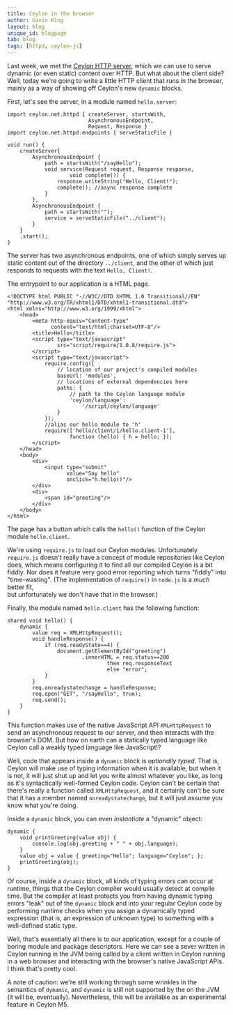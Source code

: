 ```yaml
---
title: Ceylon in the browser
author: Gavin King
layout: blog
unique_id: blogpage
tab: blog
tags: [httpd, ceylon-js]
---
```


Last week, we met the [Ceylon HTTP server](/blog/2013/02/21/httpd/),
which we can use to serve dynamic (or even static) content over HTTP.
But what about the client side? Well, today we're going to write a
little HTTP client that runs in the browser, mainly as a way of
showing off Ceylon's new `dynamic` blocks.

First, let's see the server, in a module named `hello.server`:

<!-- try: -->
    import ceylon.net.httpd { createServer, startsWith, 
                              AsynchronousEndpoint, 
                              Request, Response }
    import ceylon.net.httpd.endpoints { serveStaticFile }
    
    void run() {
        createServer{ 
            AsynchronousEndpoint { 
                path = startsWith("/sayHello"); 
                void service(Request request, Response response, 
                        void complete()) {
                    response.writeString("Hello, Client!");
                    complete(); //async response complete
                }
            },
            AsynchronousEndpoint {
                path = startsWith(""); 
                service = serveStaticFile("../client");
            } 
        }
        .start();
    }

The server has two asynchronous endpoints, one of which simply
serves up static content out of the directory `../client`, and
the other of which just responds to requests with the text 
`Hello, Client!`.

The entrypoint to our application is a HTML page.

<!-- lang: none -->
    <!DOCTYPE html PUBLIC "-//W3C//DTD XHTML 1.0 Transitional//EN"
    "http://www.w3.org/TR/xhtml1/DTD/xhtml1-transitional.dtd">
    <html xmlns="http://www.w3.org/1999/xhtml">
        <head>
            <meta http-equiv="Content-type" 
                  content="text/html;charset=UTF-8"/>
            <title>Hello</title>
            <script type="text/javascript"
                    src="script/require/1.0.8/require.js">
            </script>
            <script type="text/javascript">
                require.config({
                    // location of our project's compiled modules
                    baseUrl: 'modules',
                    // locations of external dependencies here
                    paths: {
                        // path to the Ceylon language module 
                        'ceylon/language': 
                            '/script/ceylon/language'
                    }
                });
                //alias our hello module to 'h'
                require(['hello/client/1/hello.client-1'], 
                        function (hello) { h = hello; });
            </script>
        </head>
        <body>
            <div>
                <input type="submit" 
                       value="Say hello" 
                       onclick="h.hello()"/>
            </div>
            <div>
                <span id="greeting"/>
            </div>
        </body>
    </html>

The page has a button which calls the `hello()` function of the
Ceylon module `hello.client`.

We're using `require.js` to load our Ceylon modules. Unfortunately
`require.js` doesn't really have a concept of module repositories 
like Ceylon does, which means configuring it to find all our 
compiled Ceylon is a bit fiddly. Nor does it feature very good
error reporting which turns "fiddly" into "time-wasting". (The
implementation of `require()` in `node.js` is a _much_ better fit,  
but unfortunately we don't have that in the browser.)

Finally, the module named `hello.client` has the following function:

<!-- try: -->
    shared void hello() {
        dynamic {
            value req = XMLHttpRequest();       
            void handleResponse() {
                if (req.readyState==4) {
                    document.getElementById("greeting")
                            .innerHTML = req.status==200 
                                    then req.responseText 
                                    else "error";
                }
            }
            req.onreadystatechange = handleResponse;
            req.open("GET", "/sayHello", true);
            req.send();
        }
    }

This function makes use of the native JavaScript API `XMLHttpRequest` 
to send an asynchronous request to our server, and then interacts 
with the browser's DOM. But how on earth can a statically typed 
language like Ceylon call a weakly typed language like JavaScript!?

Well, code that appears inside a `dynamic` block is _optionally typed_.
That is, Ceylon will make use of typing information when it is 
available, but when it is not, it will just shut up and let you write
almost whatever you like, as long as it's syntactically well-formed 
Ceylon code. Ceylon can't be certain that there's really a function
called `XMLHttpRequest`, and it certainly can't be sure that it has a 
member named `onreadystatechange`, but it will just assume you know 
what you're doing.

Inside a `dynamic` block, you can even _instantiate_ a "dynamic" 
object:

<!-- try: -->
    dynamic {
        void printGreeting(value obj) {
            console.log(obj.greeting + " " + obj.language);
        }
        value obj = value { greeting="Hello"; language="Ceylon"; };
        printGreeting(obj);
    } 

Of course, inside a `dynamic` block, all kinds of typing errors can
occur at runtime, things that the Ceylon compiler would usually detect
at compile time. But the compiler at least protects you from having
dynamic typing errors "leak" out of the `dynamic` block and into your
regular Ceylon code by performing runtime checks when you assign a
dynamically typed expression (that is, an expression of unknown type)
to something with a well-defined static type.

Well, that's essentially all there is to our application, except for
a couple of boring module and package descriptors. Here we can see a
sever written in Ceylon running in the JVM being called by a client
written in Ceylon running in a web browser and interacting with the
browser's native JavaScript APIs. I think that's pretty cool.

A note of caution: we're still working through some wrinkles in the 
semantics of `dymamic`, and `dynamic` is still not supported by the
on the JVM (it will be, eventually). Nevertheless, this will be 
available as an experimental feature in Ceylon M5.
